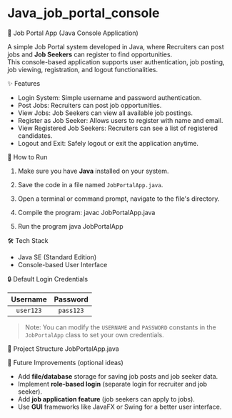 # Java_job_portal_console

🧳 Job Portal App (Java Console Application)

A simple Job Portal system developed in Java, where Recruiters can post jobs and **Job Seekers** can register to find opportunities.  
This console-based application supports user authentication, job posting, job viewing, registration, and logout functionalities.

✨ Features

- Login System: Simple username and password authentication.
- Post Jobs: Recruiters can post job opportunities.
- View Jobs: Job Seekers can view all available job postings.
- Register as Job Seeker: Allows users to register with name and email.
- View Registered Job Seekers: Recruiters can see a list of registered candidates.
- Logout and Exit: Safely logout or exit the application anytime.



🚀 How to Run

1. Make sure you have **Java** installed on your system.
2. Save the code in a file named `JobPortalApp.java`.
3. Open a terminal or command prompt, navigate to the file's directory.
4. Compile the program:
javac JobPortalApp.java

5. Run the program
java JobPortalApp


🛠️ Tech Stack

- Java SE (Standard Edition)
- Console-based User Interface

 🔒 Default Login Credentials

| Username | Password |
|:--------:|:--------:|
| `user123` | `pass123` |

> Note: You can modify the `USERNAME` and `PASSWORD` constants in the `JobPortalApp` class to set your own credentials.

📂 Project Structure
JobPortalApp.java

🎯 Future Improvements (optional ideas)
- Add **file/database** storage for saving job posts and job seeker data.
- Implement **role-based login** (separate login for recruiter and job seeker).
- Add **job application feature** (job seekers can apply to jobs).
- Use **GUI** frameworks like JavaFX or Swing for a better user interface.


